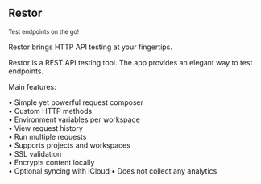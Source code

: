 ## Restor

<sub>Test endpoints on the go!</sub>

Restor brings HTTP API testing at your fingertips.

Restor is a REST API testing tool. The app provides an elegant way to test endpoints. 

Main features:

• Simple yet powerful request composer  
• Custom HTTP methods  
• Environment variables per workspace  
• View request history  
• Run multiple requests  
• Supports projects and workspaces  
• SSL validation  
• Encrypts content locally  
• Optional syncing with iCloud
• Does not collect any analytics
